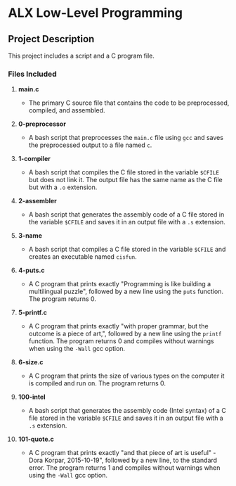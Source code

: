 # ALX Low-Level Programming

## Project Description

This project includes a script and a C program file.

### Files Included

1. **main.c**
    - The primary C source file that contains the code to be preprocessed, compiled, and assembled.

2. **0-preprocessor**
    - A bash script that preprocesses the `main.c` file using `gcc` and saves the preprocessed output to a file named `c`.

3. **1-compiler**
    - A bash script that compiles the C file stored in the variable `$CFILE` but does not link it. The output file has the same name as the C file but with a `.o` extension.

4. **2-assembler**
    - A bash script that generates the assembly code of a C file stored in the variable `$CFILE` and saves it in an output file with a `.s` extension.

5. **3-name**
    - A bash script that compiles a C file stored in the variable `$CFILE` and creates an executable named `cisfun`.

6. **4-puts.c**
    - A C program that prints exactly "Programming is like building a multilingual puzzle", followed by a new line using the `puts` function. The program returns 0.

7. **5-printf.c**
    - A C program that prints exactly "with proper grammar, but the outcome is a piece of art,", followed by a new line using the `printf` function. The program returns 0 and compiles without warnings when using the `-Wall` gcc option.

8. **6-size.c**
    - A C program that prints the size of various types on the computer it is compiled and run on. The program returns 0.

9. **100-intel**
    - A bash script that generates the assembly code (Intel syntax) of a C file stored in the variable `$CFILE` and saves it in an output file with a `.s` extension.

10. **101-quote.c**
    - A C program that prints exactly "and that piece of art is useful\" - Dora Korpar, 2015-10-19", followed by a new line, to the standard error. The program returns 1 and compiles without warnings when using the `-Wall` gcc option.
